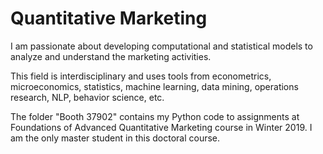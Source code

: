 # Quantitative Marketing

I am passionate about developing computational and statistical models to analyze and understand the marketing activities.

This field is interdisciplinary and uses tools from econometrics, microeconomics, statistics, machine learning, data mining, operations research, NLP, behavior science, etc.

The folder "Booth 37902" contains my Python code to assignments at Foundations of Advanced Quantitative Marketing course in Winter 2019. I am the only master student in this doctoral course.


